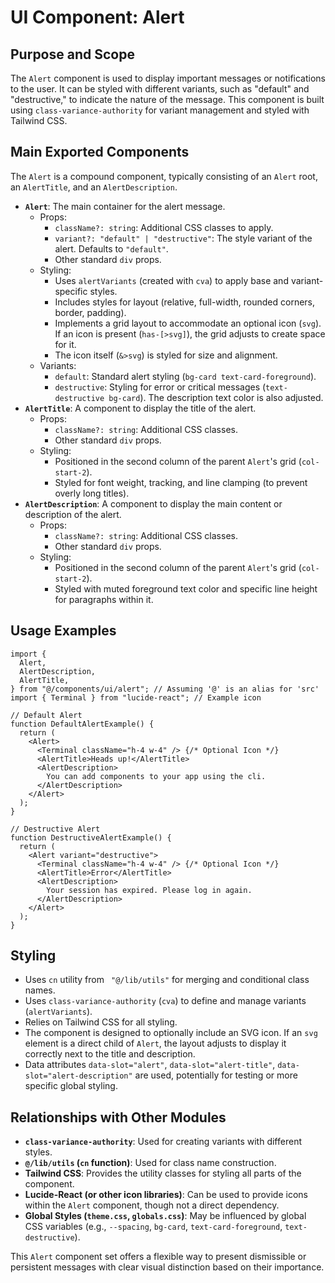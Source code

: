 # UI Component: Alert

## Purpose and Scope

The `Alert` component is used to display important messages or notifications to the user. It can be styled with different variants, such as "default" and "destructive," to indicate the nature of the message. This component is built using `class-variance-authority` for variant management and styled with Tailwind CSS.

## Main Exported Components

The `Alert` is a compound component, typically consisting of an `Alert` root, an `AlertTitle`, and an `AlertDescription`.

*   **`Alert`**: The main container for the alert message.
    *   Props:
        *   `className?: string`: Additional CSS classes to apply.
        *   `variant?: "default" | "destructive"`: The style variant of the alert. Defaults to `"default"`.
        *   Other standard `div` props.
    *   Styling:
        *   Uses `alertVariants` (created with `cva`) to apply base and variant-specific styles.
        *   Includes styles for layout (relative, full-width, rounded corners, border, padding).
        *   Implements a grid layout to accommodate an optional icon (`svg`). If an icon is present (`has-[>svg]`), the grid adjusts to create space for it.
        *   The icon itself (`&>svg`) is styled for size and alignment.
    *   Variants:
        *   `default`: Standard alert styling (`bg-card text-card-foreground`).
        *   `destructive`: Styling for error or critical messages (`text-destructive bg-card`). The description text color is also adjusted.
*   **`AlertTitle`**: A component to display the title of the alert.
    *   Props:
        *   `className?: string`: Additional CSS classes.
        *   Other standard `div` props.
    *   Styling:
        *   Positioned in the second column of the parent `Alert`'s grid (`col-start-2`).
        *   Styled for font weight, tracking, and line clamping (to prevent overly long titles).
*   **`AlertDescription`**: A component to display the main content or description of the alert.
    *   Props:
        *   `className?: string`: Additional CSS classes.
        *   Other standard `div` props.
    *   Styling:
        *   Positioned in the second column of the parent `Alert`'s grid (`col-start-2`).
        *   Styled with muted foreground text color and specific line height for paragraphs within it.

## Usage Examples

```tsx
import {
  Alert,
  AlertDescription,
  AlertTitle,
} from "@/components/ui/alert"; // Assuming '@' is an alias for 'src'
import { Terminal } from "lucide-react"; // Example icon

// Default Alert
function DefaultAlertExample() {
  return (
    <Alert>
      <Terminal className="h-4 w-4" /> {/* Optional Icon */}
      <AlertTitle>Heads up!</AlertTitle>
      <AlertDescription>
        You can add components to your app using the cli.
      </AlertDescription>
    </Alert>
  );
}

// Destructive Alert
function DestructiveAlertExample() {
  return (
    <Alert variant="destructive">
      <Terminal className="h-4 w-4" /> {/* Optional Icon */}
      <AlertTitle>Error</AlertTitle>
      <AlertDescription>
        Your session has expired. Please log in again.
      </AlertDescription>
    </Alert>
  );
}
```

## Styling

*   Uses `cn` utility from ` "@/lib/utils"` for merging and conditional class names.
*   Uses `class-variance-authority` (`cva`) to define and manage variants (`alertVariants`).
*   Relies on Tailwind CSS for all styling.
*   The component is designed to optionally include an SVG icon. If an `svg` element is a direct child of `Alert`, the layout adjusts to display it correctly next to the title and description.
*   Data attributes `data-slot="alert"`, `data-slot="alert-title"`, `data-slot="alert-description"` are used, potentially for testing or more specific global styling.

## Relationships with Other Modules

*   **`class-variance-authority`**: Used for creating variants with different styles.
*   **`@/lib/utils` (`cn` function)**: Used for class name construction.
*   **Tailwind CSS**: Provides the utility classes for styling all parts of the component.
*   **Lucide-React (or other icon libraries)**: Can be used to provide icons within the `Alert` component, though not a direct dependency.
*   **Global Styles (`theme.css`, `globals.css`)**: May be influenced by global CSS variables (e.g., `--spacing`, `bg-card`, `text-card-foreground`, `text-destructive`).

This `Alert` component set offers a flexible way to present dismissible or persistent messages with clear visual distinction based on their importance.
